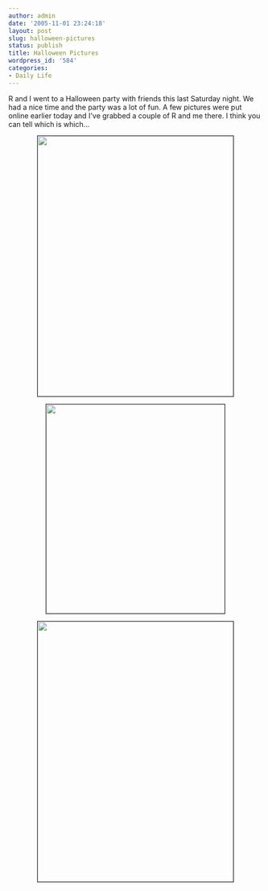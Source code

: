 ```yaml
---
author: admin
date: '2005-11-01 23:24:18'
layout: post
slug: halloween-pictures
status: publish
title: Halloween Pictures
wordpress_id: '584'
categories:
- Daily Life
---
```

<p>R and I went to a Halloween party with friends this last Saturday night. We  had a nice time and the party was a lot of fun. A few pictures were put online  earlier today and I've grabbed a couple of R and me there. I think you can tell  which is which...</p> <p align="center"> <img width="389" height="518" border="1" src="http://www.arcanology.com/images/2005-clown-2.jpg" /></p> <p align="center"> <img width="355" height="416" border="1" src="http://www.arcanology.com/images/2005-clown-1.jpg" /></p> <p align="center"> <img width="389" height="518" border="1" src="http://www.zhangzhung.net/pics/kalima-halloween-1.jpg" /></p>
